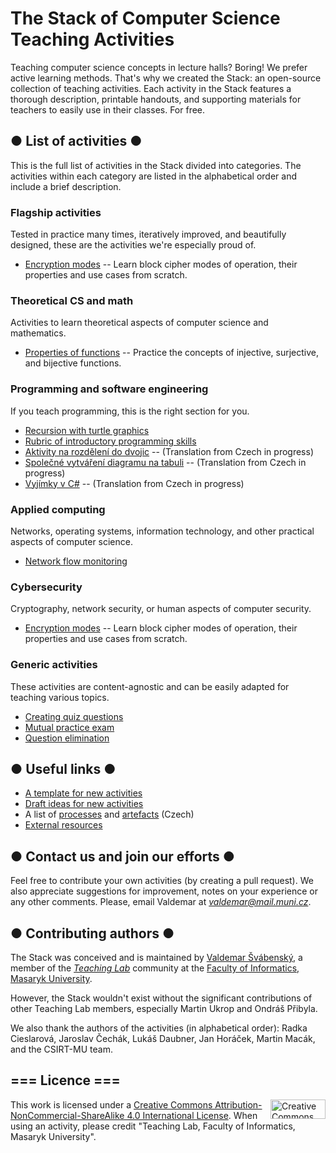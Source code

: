 # The Stack of Computer Science Teaching Activities

Teaching computer science concepts in lecture halls? Boring! We prefer active learning methods. That's why we created the Stack: an open-source collection of teaching activities. Each activity in the Stack features a thorough description, printable handouts, and supporting materials for teachers to easily use in their classes. For free.

## ● List of activities ●

This is the full list of activities in the Stack divided into categories. The activities within each category are listed in the alphabetical order and include a brief description.

### Flagship activities

Tested in practice many times, iteratively improved, and beautifully designed, these are the activities we're especially proud of.

* [Encryption modes](activities/encryption-modes/README.md) -- Learn block cipher modes of operation, their properties and use cases from scratch.

### Theoretical CS and math

Activities to learn theoretical aspects of computer science and mathematics.

* [Properties of functions](activities/properties-functions/README.md) -- Practice the concepts of injective, surjective, and bijective functions.

### Programming and software engineering

If you teach programming, this is the right section for you.

* [Recursion with turtle graphics](activities/recursion-turtle-graphics/README.md)
* [Rubric of introductory programming skills](activities/rubric-introductory-programming-skills/README.md)
* [Aktivity na rozdělení do dvojic](aktivity/ib111/deleni/README.md) -- (Translation from Czech in progress)
* [Společné vytváření diagramu na tabuli](aktivity/spolecne-vytvareni-diagramu/README.md) -- (Translation from Czech in progress)
* [Vyjímky v C\#](aktivity/vyjimky-c-sharp/README.md) -- (Translation from Czech in progress)

### Applied computing

Networks, operating systems, information technology, and other practical aspects of computer science.

* [Network flow monitoring](activities/network-flow-monitoring/README.md)

### Cybersecurity

Cryptography, network security, or human aspects of computer security.

* [Encryption modes](activities/encryption-modes/README.md) -- Learn block cipher modes of operation, their properties and use cases from scratch.

### Generic activities

These activities are content-agnostic and can be easily adapted for teaching various topics.

* [Creating quiz questions](activities/creating-quiz-questions/README.md)
* [Mutual practice exam](activities/mutual-practice-exam/README.md)
* [Question elimination](activities/question-elimination/README.md)

## ● Useful links ●

* [A template for new activities](activities/README.md)
* [Draft ideas for new activities](activities-wip/ideas.md)
* A list of [processes](knowledge-base/seznam-funkcnich-prvku-procesu.md) and [artefacts](knowledge-base/seznam-artefaktu.md) (Czech)
* [External resources](knowledge-base/references.md)

## ● Contact us and join our efforts ●

Feel free to contribute your own activities (by creating a pull request). We also appreciate suggestions for improvement, notes on your experience or any other comments. Please, email Valdemar at *valdemar@mail.muni.cz*.

## ● Contributing authors ●

The Stack was conceived and is maintained by [Valdemar Švábenský](https://www.fi.muni.cz/~xsvabens/), a member of the [*Teaching Lab*](https://is.muni.cz/predmet/fi/DUCIT) community at the [Faculty of Informatics, Masaryk University](https://fi.muni.cz).

However, the Stack wouldn't exist without the significant contributions of other Teaching Lab members, especially Martin Ukrop and Ondráš Přibyla.

We also thank the authors of the activities (in alphabetical order): Radka Cieslarová, Jaroslav Čechák, Lukáš Daubner, Jan Horáček, Martin Macák, and the CSIRT-MU team.

## === Licence ===

<img align="right" width="88" height="31" src="https://i.creativecommons.org/l/by-nc-sa/4.0/88x31.png" alt="Creative Commons Licence BY NC SA 4.0" title="Creative Commons Licence BY NC SA 4.0">

This work is licensed under a [Creative Commons Attribution-NonCommercial-ShareAlike 4.0 International License](https://creativecommons.org/licenses/by-nc-sa/4.0/). When using an activity, please credit "Teaching Lab, Faculty of Informatics, Masaryk University".
